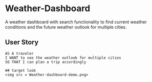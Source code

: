 # Weather-Dashboard
A weather dashboard with search functionality to find current weather conditions and the future weather outlook for multiple cities.
## User Story
```
AS A traveler
I WANT to see the weather outlook for multiple cities
SO THAT I can plan a trip accordingly

## target look
<img src = Weather-dashboard-demo.png>
